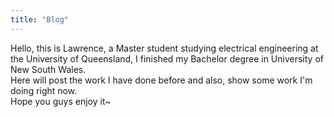 ```yaml
---
title: "Blog"
---
```


Hello, this is Lawrence, a Master student studying electrical engineering at the University of Queensland, I finished my Bachelor degree in University of New South Wales.<br>
Here will post the work I have done before and also, show some work I'm doing right now.<br>
Hope you guys enjoy it~<br>
